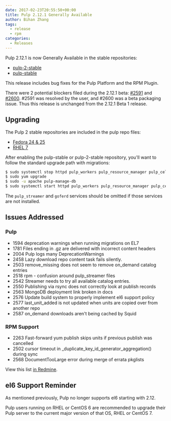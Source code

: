 ```yaml
---
date: 2017-02-23T20:55:50+00:00
title: Pulp 2.12.1 Generally Available
author: Bihan Zhang
tags:
  - release
  - rpm
categories:
  - Releases
---
```

<!-- more -->
Pulp 2.12.1 is now Generally Available in the stable repositories:

* [pulp-2-stable](https://repos.fedorapeople.org/pulp/pulp/stable/2/)
* [pulp-stable](https://repos.fedorapeople.org/pulp/pulp/stable/latest/)

This release includes bug fixes for the Pulp Platform and the RPM Plugin.

There were 2 potential blockers filed during the 2.12.1 beta: [#2591](https://pulp.plan.io/issues/2591) and
[#2600](https://pulp.plan.io/issues/2600). #2591 was resolved by the user, and #2600 was a beta packaging issue.
Thus this release is unchanged from the 2.12.1 Beta 1 release.


## Upgrading

The Pulp 2 stable repositories are included in the pulp repo files:

- [Fedora 24 & 25](https://repos.fedorapeople.org/repos/pulp/pulp/fedora-pulp.repo)
- [RHEL 7](https://repos.fedorapeople.org/repos/pulp/pulp/rhel-pulp.repo)

After enabling the pulp-stable or pulp-2-stable repository, you'll want to follow the standard
upgrade path with migrations:

```sh
$ sudo systemctl stop httpd pulp_workers pulp_resource_manager pulp_celerybeat pulp_streamer goferd
$ sudo yum upgrade
$ sudo -u apache pulp-manage-db
$ sudo systemctl start httpd pulp_workers pulp_resource_manager pulp_celerybeat pulp_streamer goferd
```

The `pulp_streamer` and `goferd` services should be omitted if those services are not installed.


## Issues Addressed

### Pulp

- 1594	deprecation warnings when running migrations on EL7
- 1781	Files ending in .gz are delivered with incorrect content headers
- 2004	Pulp logs many DeprecationWarnings
- 2458	Lazy download repo content task fails silently.
- 2503	remove_missing does not seem to remove on_demand catalog entries
- 2518	rpm - confusion around pulp_streamer files
- 2542	Streamer needs to try all available catalog entries.
- 2550	Publishing via rsync does not correctly look at publish records
- 2563	MongoDB deployment link broken in docs
- 2576	Update build system to properly implement el6 support policy
- 2577	last_unit_added is not updated when units are copied over from another repo
- 2587	on_demand downloads aren't being cached by Squid

### RPM Support

- 2263	Fast-forward yum publish skips units if previous publish was cancelled
- 2502	cursor timeout in _duplicate_key_id_generator_aggregation() during sync
- 2568	DocumentTooLarge error during merge of errata pkglists

View this list [in Redmine](http://bit.ly/2l5g8R2).


## el6 Support Reminder

As mentioned previously, Pulp no longer supports el6 starting with 2.12.

Pulp users running on RHEL or CentOS 6 are recommended to upgrade their Pulp server to
the current major version of that OS, RHEL or CentOS 7.
